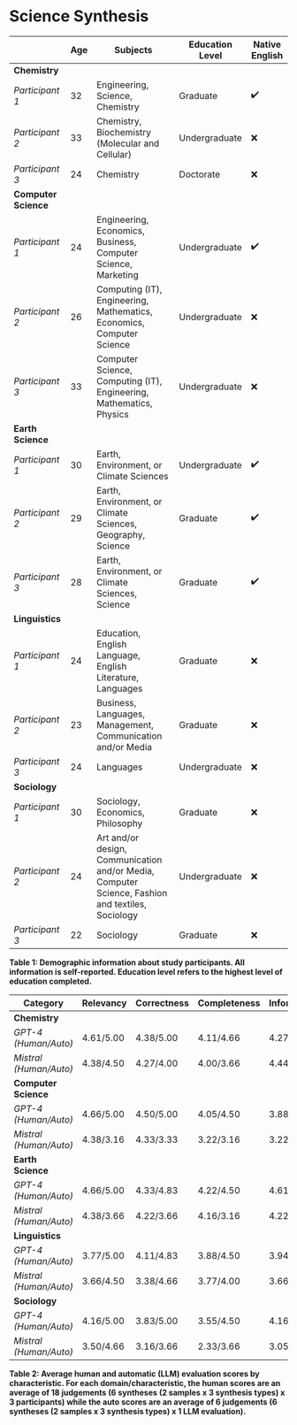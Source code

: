 # Science Synthesis

|         | Age | Subjects | Education Level | Native English |
|------------------|-----|-----------------------------------------------|-----------------|----------------|
| **Chemistry**    |     |                                               |                 |                |
| *Participant 1*  | 32  | Engineering, Science, Chemistry               | Graduate        | ✔️              |
| *Participant 2*  | 33  | Chemistry, Biochemistry (Molecular and Cellular) | Undergraduate  | ❌              |
| *Participant 3*  | 24  | Chemistry                                     | Doctorate       | ❌              |
| **Computer Science** |  |                                               |                 |                |
| *Participant 1*  | 24  | Engineering, Economics, Business, Computer Science, Marketing | Undergraduate | ✔️  |
| *Participant 2*  | 26  | Computing (IT), Engineering, Mathematics, Economics, Computer Science | Undergraduate | ❌ |
| *Participant 3*  | 33  | Computer Science, Computing (IT), Engineering, Mathematics, Physics | Undergraduate | ❌ |
| **Earth Science** |   |                                               |                 |                |
| *Participant 1*  | 30  | Earth, Environment, or Climate Sciences       | Undergraduate   | ✔️              |
| *Participant 2*  | 29  | Earth, Environment, or Climate Sciences, Geography, Science | Graduate       | ✔️ |
| *Participant 3*  | 28  | Earth, Environment, or Climate Sciences, Science | Graduate      | ✔️              |
| **Linguistics**  |     |                                               |                 |                |
| *Participant 1*  | 24  | Education, English Language, English Literature, Languages | Graduate       | ❌ |
| *Participant 2*  | 23  | Business, Languages, Management, Communication and/or Media | Graduate       | ❌ |
| *Participant 3*  | 24  | Languages                                     | Undergraduate   | ❌              |
| **Sociology**    |     |                                               |                 |                |
| *Participant 1*  | 30  | Sociology, Economics, Philosophy              | Graduate        | ❌              |
| *Participant 2*  | 24  | Art and/or design, Communication and/or Media, Computer Science, Fashion and textiles, Sociology | Undergraduate | ❌ |
| *Participant 3*  | 22  | Sociology                                     | Graduate        | ❌              |

**Table 1: Demographic information about study participants. All information is self-reported. Education level refers to the highest level of education completed.**



| Category          | Relevancy | Correctness | Completeness | Informativeness | Integration | Cohesion | Coherence | Readability | Conciseness | Avg  |
|-------------------|-----------|-------------|--------------|-----------------|-------------|----------|-----------|-------------|-------------|------|
| **Chemistry**     |           |             |              |                 |             |          |           |             |             |      |
| *GPT-4 (Human/Auto)*     | 4.61/5.00 | 4.38/5.00   | 4.11/4.66    | 4.27/5.00       | 4.05/5.00   | 3.72/5.00| 3.88/5.00 | 4.22/5.00   | 4.22/4.00   | 4.16/4.85 |
| *Mistral (Human/Auto)*   | 4.38/4.50 | 4.27/4.00   | 4.00/3.66    | 4.44/4.33       | 4.05/4.66   | 3.88/4.83| 3.94/4.66 | 4.27/5.00   | 3.50/4.00   | 4.08/4.40 |
| **Computer Science** |       |             |              |                 |             |          |           |             |             |      |
| *GPT-4 (Human/Auto)*     | 4.66/5.00 | 4.50/5.00   | 4.05/4.50    | 3.88/5.00       | 4.38/5.00   | 4.27/5.00| 4.27/5.00 | 4.38/5.00   | 3.83/3.66   | 4.24/4.79 |
| *Mistral (Human/Auto)*   | 4.38/3.16 | 4.33/3.33   | 3.22/3.16    | 3.22/3.33       | 3.44/3.16   | 3.66/3.16| 3.83/3.16 | 4.27/3.83   | 3.61/2.83   | 3.77/3.24 |
| **Earth Science** |           |             |              |                 |             |          |           |             |             |      |
| *GPT-4 (Human/Auto)*     | 4.66/5.00 | 4.33/4.83   | 4.22/4.50    | 4.61/5.00       | 4.38/5.00   | 4.55/5.00| 4.44/5.00 | 4.55/4.83   | 4.72/3.66   | 4.49/4.75 |
| *Mistral (Human/Auto)*   | 4.38/3.66 | 4.22/3.66   | 4.16/3.16    | 4.22/3.66       | 4.16/4.16   | 4.11/4.16| 4.22/4.00 | 4.61/4.50   | 4.44/3.50   | 4.27/3.83 |
| **Linguistics**   |           |             |              |                 |             |          |           |             |             |      |
| *GPT-4 (Human/Auto)*     | 3.77/5.00 | 4.11/4.83   | 3.88/4.50    | 3.94/4.83       | 3.72/5.00   | 3.61/5.00| 3.61/5.00 | 3.94/5.00   | 3.88/4.00   | 3.82/4.79 |
| *Mistral (Human/Auto)*   | 3.66/4.50 | 3.38/4.66   | 3.77/4.00    | 3.66/4.66       | 3.50/5.00   | 3.44/5.00| 3.27/4.83 | 3.72/5.00   | 3.55/4.16   | 3.55/4.64 |
| **Sociology**     |           |             |              |                 |             |          |           |             |             |      |
| *GPT-4 (Human/Auto)*     | 4.16/5.00 | 3.83/5.00   | 3.55/4.50    | 4.16/5.00       | 3.55/5.00   | 3.72/5.00| 3.88/5.00 | 3.27/5.00   | 3.77/4.00   | 3.76/4.83 |
| *Mistral (Human/Auto)*   | 3.50/4.66 | 3.16/3.66   | 2.33/3.66    | 3.05/4.33       | 2.83/4.66   | 3.38/4.66| 3.49/4.66 | 3.55/4.83   | 3.72/4.00   | 3.22/4.35 |

**Table 2: Average human and automatic (LLM) evaluation scores by characteristic.  For each domain/characteristic, the human scores are an average of 18 judgements (6 syntheses (2 samples x 3 synthesis types) x 3 participants) while the auto scores are an average of 6 judgements (6 syntheses (2 samples x 3 synthesis types) x 1 LLM evaluation).**